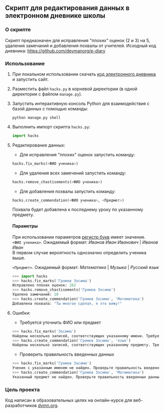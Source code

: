 
## Скрипт для редактирования данных в электронном дневнике школы
### О скрипте
Скрипт предназначен для исправления "плохих" оценок (2 и 3) на 5, удаления замечаний и добавления похвалы от учителей.
Исходный код дневника: https://github.com/devmanorg/e-diary
### Использование
1. При локальном использовании скачать [код электронного дневника](https://github.com/devmanorg/e-diary) и запустить сайт.
2. Разместить файл `hacks.py` в корневой директории (в одной директории с файлом `manage.py`).
3. Запустить интерактивную консоль Python для взаимодействия с базой данных с помощью команды:
	```console
	python manage.py shell
	```
4. Выполнить импорт скрипта `hacks.py`:
	```python
	import hacks
	```
	
5. Редактирование данных:
	* Для исправления "плохих" оценок запустить команду:  
	
	```python
	hacks.fix_marks(<ФИО ученика>)
	```
	* Для удаления всех замечений запустить команду:  
	
	```python
	hacks.remove_chastisements(<ФИО ученика>)
	```
	* Для добавления похвалы запустить команду:  
	
	```python
	hacks.create_commendation(<ФИО ученика>, <Предмет>)
	```
	Похвала будет добавлена к последнему уроку по указанному предмету.

	#### Параметры
	При использовании параметров [регистр букв](https://bit.ly/3nBaLsk) имеет значение.  
	`<ФИО ученика>`. Ожидаемый формат: *Иванов Иван Иванович* | *Иванов Иван*  
	В первом случае вероятность однозначно определить ученика выше.
	  
	`<Предмет>`. Ожидаемый формат: *Математика* | *Музыка* | *Русский язык*  
	```python
	>>> import hacks
	>>> hacks.fix_marks('Громов Зосима')
	Исправлено плохих оценок: 262
	>>> hacks.remove_chastisements('Громов Зосима')
	Удалено замечаний: 10
	>>> hacks.create_commendation('Громов Зосима', 'Математика')
	Добавлена похвала: "Ты многое сделал, я это вижу!"
	```
6. Ошибки:
	* Требуется уточнить ФИО или предмет
	```python
	>>> hacks.fix_marks('Зосима')
	Найдены несколько записей, соответствующих указанному имени. Требуется более точное указание имени.
	>>> hacks.create_commendation('Громов Зосима', 'язык')
	Найдены несколько записей, соответствующих указанному предмету. Требуется более точное указание предмета.
	```
	* Проверить правильность введенных данных
	```python
	>>> hacks.fix_marks('Громов Засима')
	Ученик с указанным именем не найден. Проверьте правильность введенных данных.
	>>> hacks.create_commendation('Громов Зосима', 'Матиматика')
	Указанный предмет не найден. Проверьте правильность введенных данных.
	```

### Цель проекта

Код написан в образовательных целях на онлайн-курсе для веб-разработчиков [dvmn.org](https://dvmn.org/).
